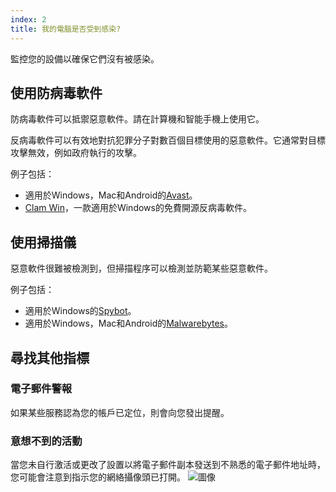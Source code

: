 ```yaml
---
index: 2
title: 我的電腦是否受到感染?
---
```

監控您的設備以確保它們沒有被感染。

## 使用防病毒軟件

防病毒軟件可以抵禦惡意軟件。請在計算機和智能手機上使用它。

反病毒軟件可以有效地對抗犯罪分子對數百個目標使用的惡意軟件。它通常對目標攻擊無效，例如政府執行的攻擊。

例子包括：

*   適用於Windows，Mac和Android的[Avast](https://www.avast.com)。
*   [Clam Win](http://www.clamwin.com/)，一款適用於Windows的免費開源反病毒軟件。

## 使用掃描儀

惡意軟件很難被檢測到，但掃描程序可以檢測並防範某些惡意軟件。

例子包括：

*   適用於Windows的[Spybot](https://www.safer-networking.org/)。
*   適用於Windows，Mac和Android的[Malwarebytes](https://www.malwarebytes.org/)。

## 尋找其他指標

### 電子郵件警報
如果某些服務認為您的帳戶已定位，則會向您發出提醒。

### 意想不到的活動
當您未自行激活或更改了設置以將電子郵件副本發送到不熟悉的電子郵件地址時，您可能會注意到指示您的網絡攝像頭已打開。
![圖像](malware2.png)